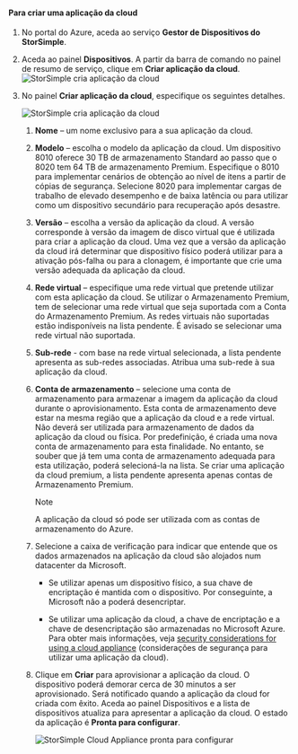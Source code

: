 #### <a name="to-create-a-cloud-appliance"></a>Para criar uma aplicação da cloud

1. No portal do Azure, aceda ao serviço **Gestor de Dispositivos do StorSimple**.
2. Aceda ao painel **Dispositivos**. A partir da barra de comando no painel de resumo de serviço, clique em **Criar aplicação da cloud**.
    ![StorSimple cria aplicação da cloud](./media/storsimple-8000-create-cloud-appliance-u2/sca-create1.png)
3. No painel **Criar aplicação da cloud**, especifique os seguintes detalhes.
   
    ![StorSimple cria aplicação da cloud](./media/storsimple-8000-create-cloud-appliance-u2/sca-create2.png)
   
   1. **Nome** – um nome exclusivo para a sua aplicação da cloud.
   2. **Modelo** – escolha o modelo da aplicação da cloud. Um dispositivo 8010 oferece 30 TB de armazenamento Standard ao passo que o 8020 tem 64 TB de armazenamento Premium. Especifique o 8010 para implementar cenários de obtenção ao nível de itens a partir de cópias de segurança. Selecione 8020 para implementar cargas de trabalho de elevado desempenho e de baixa latência ou para utilizar como um dispositivo secundário para recuperação após desastre.
   3. **Versão** – escolha a versão da aplicação da cloud. A versão corresponde à versão da imagem de disco virtual que é utilizada para criar a aplicação da cloud. Uma vez que a versão da aplicação da cloud irá determinar que dispositivo físico poderá utilizar para a ativação pós-falha ou para a clonagem, é importante que crie uma versão adequada da aplicação da cloud.
   4. **Rede virtual** – especifique uma rede virtual que pretende utilizar com esta aplicação da cloud. Se utilizar o Armazenamento Premium, tem de selecionar uma rede virtual que seja suportada com a Conta do Armazenamento Premium. As redes virtuais não suportadas estão indisponíveis na lista pendente. É avisado se selecionar uma rede virtual não suportada.
   5. **Sub-rede** - com base na rede virtual selecionada, a lista pendente apresenta as sub-redes associadas. Atribua uma sub-rede à sua aplicação da cloud.
   6. **Conta de armazenamento** – selecione uma conta de armazenamento para armazenar a imagem da aplicação da cloud durante o aprovisionamento. Esta conta de armazenamento deve estar na mesma região que a aplicação da cloud e a rede virtual. Não deverá ser utilizada para armazenamento de dados da aplicação da cloud ou física. Por predefinição, é criada uma nova conta de armazenamento para esta finalidade. No entanto, se souber que já tem uma conta de armazenamento adequada para esta utilização, poderá selecioná-la na lista. Se criar uma aplicação da cloud premium, a lista pendente apresenta apenas contas de Armazenamento Premium.
      
      > [!NOTE]
      > A aplicação da cloud só pode ser utilizada com as contas de armazenamento do Azure.
    
   7. Selecione a caixa de verificação para indicar que entende que os dados armazenados na aplicação da cloud são alojados num datacenter da Microsoft.
       * Se utilizar apenas um dispositivo físico, a sua chave de encriptação é mantida com o dispositivo. Por conseguinte, a Microsoft não a poderá desencriptar.

       * Se utilizar uma aplicação da cloud, a chave de encriptação e a chave de desencriptação são armazenadas no Microsoft Azure. Para obter mais informações, veja [security considerations for using a cloud appliance](../articles/storsimple/storsimple-security.md#storsimple-virtual-device-security) (considerações de segurança para utilizar uma aplicação da cloud).
   8. Clique em **Criar** para aprovisionar a aplicação da cloud. O dispositivo poderá demorar cerca de 30 minutos a ser aprovisionado. Será notificado quando a aplicação da cloud for criada com êxito. Aceda ao painel Dispositivos e a lista de dispositivos atualiza para apresentar a aplicação da cloud. O estado da aplicação é **Pronta para configurar**.
      
      ![StorSimple Cloud Appliance pronta para configurar](./media/storsimple-8000-create-cloud-appliance-u2/sca-create3.png)

